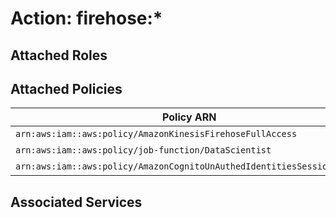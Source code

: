 # Action: firehose:*

## Attached Roles

## Attached Policies

| Policy ARN | Policy Name |
|------------|-------------|
| `arn:aws:iam::aws:policy/AmazonKinesisFirehoseFullAccess` | [AmazonKinesisFirehoseFullAccess](../policies.md#amazonkinesisfirehosefullaccess) |
| `arn:aws:iam::aws:policy/job-function/DataScientist` | [DataScientist](../policies.md#datascientist) |
| `arn:aws:iam::aws:policy/AmazonCognitoUnAuthedIdentitiesSessionPolicy` | [AmazonCognitoUnAuthedIdentitiesSessionPolicy](../policies.md#amazoncognitounauthedidentitiessessionpolicy) |

## Associated Services

